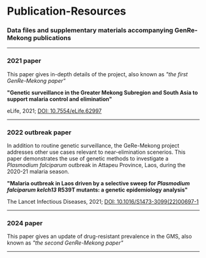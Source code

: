 # Publication-Resources
### Data files and supplementary materials accompanying GenRe-Mekong publications

---

### 2021 paper
This paper gives in-depth details of the project, also known as _"the first GenRe-Mekong paper"_

__"Genetic surveillance in the Greater Mekong Subregion and South Asia to support malaria control and elimination"__


eLife, 2021; <a href="https://elifesciences.org/articles/62997" target="_blank">DOI: 10.7554/eLife.62997</a>

---

### 2022 outbreak paper
In addition to routine genetic surveillance, the GeRe-Mekong project addresses other use cases relevant to near-elimination scenerios. This paper demonstrates the use of genetic methods to investigate a _Plasmodium falciparum_ outbreak in Attapeu Province, Laos, during the 2020-21 malaria season.

__"Malaria outbreak in Laos driven by a selective sweep for _Plasmodium falciparum kelch13_ R539T mutants: a genetic epidemiology analysis"__


The Lancet Infectious Diseases, 2021; <a href="https://www.thelancet.com/journals/laninf/article/PIIS1473-3099(22)00697-1/fulltext" target="_blank">DOI: 10.1016/S1473-3099(22)00697-1</a>


---

### 2024 paper
This paper gives an update of drug-resistant prevalence in the GMS, also known as _"the second GenRe-Mekong paper"_



---
